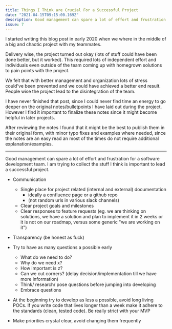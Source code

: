 ```yaml
---
title: Things I Think are Crucial For a Successful Project
date: "2021-04-15T09:15:00.169Z"
description: Good management can spare a lot of effort and frustration for a software development team. I am trying to collect the stuff I think is important to lead a successful project.
issue: 7
---
```


I started writing this blog post in early 2020 when we where in the middle of a big and chaotic project with my teammates.

Delivery wise, the project turned out okay (lots of stuff could have been done better, but it worked). This required lots of independent effort and individuals even outside of the team coming up with homegrown solutions to pain points with the project.

We felt that with better management and organization lots of stress could've been prevented and we could have achieved a better end result.  
People wise the project lead to the disintegration of the team.

I have never finished that post, since I could never find time an energy to go deeper on the original notes/bulletpoints I have laid out during the project. However I find it important to finalize these notes since it might become helpful in later projects.

After reviewing the notes I found that it might be the best to publish them in their original form, with minor typo fixes and examples where needed, since the notes are an easy read an most of the times do not require additional explanation/examples.

---

Good management can spare a lot of effort and frustration for a software development team.
I am trying to collect the stuff I think is important to lead a successful project.

- Communication
  - Single place for project related (internal and external) documentation
    - ideally a confluence page or a github repo
    - (not random urls in various slack channels)
  - Clear project goals and milestones
  - Clear responses to feature requests (eg. we are thinking on solutions, we have a solution and plan to implement it in 2 weeks or it is not on our roadmap, versus some generic "we are working on it")
- Transparency (be honest as fuck)
- Try to have as many questions a possible early

  - What do we need to do?
  - Why do we need x?
  - How important is z?
  - Can we cut corners? (delay decision/implementation till we have more information)
  - Think/ research/ pose questions before jumping into developing
  - Embrace questions

- At the beginning try to develop as less a possible, avoid long living POCs. If you write code that lives longer than a week make it adhere to the standards (clean, tested code). Be really strict with your MVP
- Make priorities crystal clear, avoid changing them frequently
